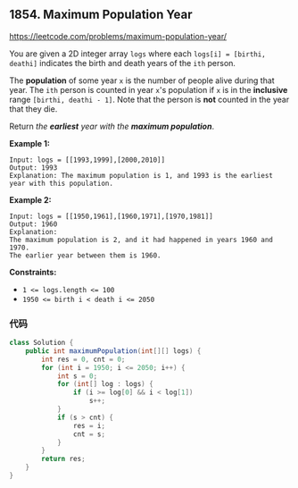 ## 1854. Maximum Population Year

https://leetcode.com/problems/maximum-population-year/

You are given a 2D integer array `logs` where each `logs[i] = [birthi, deathi]` indicates the birth and death years of the `ith` person.

The **population** of some year `x` is the number of people alive during that year. The `ith` person is counted in year `x`'s population if `x` is in the **inclusive** range `[birthi, deathi - 1]`. Note that the person is **not** counted in the year that they die.

Return *the **earliest** year with the **maximum population***.

 

**Example 1:**

```
Input: logs = [[1993,1999],[2000,2010]]
Output: 1993
Explanation: The maximum population is 1, and 1993 is the earliest year with this population.
```

**Example 2:**

```
Input: logs = [[1950,1961],[1960,1971],[1970,1981]]
Output: 1960
Explanation: 
The maximum population is 2, and it had happened in years 1960 and 1970.
The earlier year between them is 1960.
```

 

**Constraints:**

- `1 <= logs.length <= 100`
- `1950 <= birth i < death i <= 2050`

### 代码

```java
class Solution {
    public int maximumPopulation(int[][] logs) {
        int res = 0, cnt = 0;
        for (int i = 1950; i <= 2050; i++) {
            int s = 0;
            for (int[] log : logs) {
                if (i >= log[0] && i < log[1]) 
                    s++;
            }
            if (s > cnt) {
                res = i;
                cnt = s;
            }
        }
        return res;
    }
}
```



